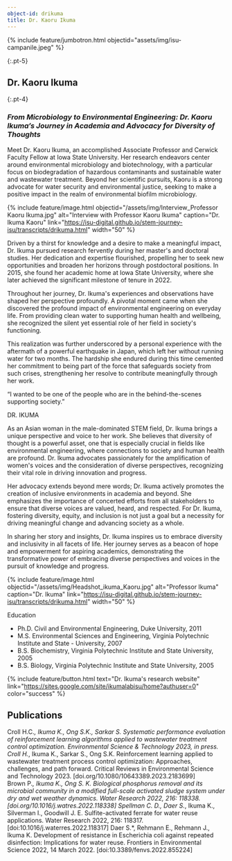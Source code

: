 ```yaml
---
object-id: drikuma
title: Dr. Kaoru Ikuma
---
```


{% include feature/jumbotron.html objectid="assets/img/isu-campanile.jpeg" %}

{:.pt-5}
## Dr. Kaoru Ikuma

{:.pt-4}
### ***From Microbiology to Environmental Engineering: Dr. Kaoru Ikuma’s Journey in Academia and Advocacy for Diversity of Thoughts***

Meet Dr. Kaoru Ikuma, an accomplished Associate Professor and Cerwick Faculty Fellow at Iowa State University. Her research endeavors center around environmental microbiology and biotechnology, with a particular focus on biodegradation of hazardous contaminants and sustainable water and wastewater treatment. Beyond her scientific pursuits, Kaoru is a strong advocate for water security and environmental justice, seeking to make a positive impact in the realm of environmental biofilm microbiology. 

{% include feature/image.html objectid="/assets/img/Interview_Professor Kaoru Ikuma.jpg" alt="Interview with Professor Kaoru Ikuma" caption="Dr. Ikuma Kaoru" link="https://isu-digital.github.io/stem-journey-isu/transcripts/drikuma.html" width="50" %}

Driven by a thirst for knowledge and a desire to make a meaningful impact, Dr. Ikuma pursued research fervently during her master's and doctoral studies. Her dedication and expertise flourished, propelling her to seek new opportunities and broaden her horizons through postdoctoral positions. In 2015, she found her academic home at Iowa State University, where she later achieved the significant milestone of tenure in 2022.

Throughout her journey, Dr. Ikuma's experiences and observations have shaped her perspective profoundly. A pivotal moment came when she discovered the profound impact of environmental engineering on everyday life. From providing clean water to supporting human health and wellbeing, she recognized the silent yet essential role of her field in society's functioning.

This realization was further underscored by a personal experience with the aftermath of a powerful earthquake in Japan, which left her without running water for two months. The hardship she endured during this time cemented her commitment to being part of the force that safeguards society from such crises, strengthening her resolve to contribute meaningfully through her work.

“I wanted to be one of the people who are in the behind-the-scenes supporting society.”

DR. IKUMA

As an Asian woman in the male-dominated STEM field, Dr. Ikuma brings a unique perspective and voice to her work. She believes that diversity of thought is a powerful asset, one that is especially crucial in fields like environmental engineering, where connections to society and human health are profound. Dr. Ikuma advocates passionately for the amplification of women's voices and the consideration of diverse perspectives, recognizing their vital role in driving innovation and progress.

Her advocacy extends beyond mere words; Dr. Ikuma actively promotes the creation of inclusive environments in academia and beyond. She emphasizes the importance of concerted efforts from all stakeholders to ensure that diverse voices are valued, heard, and respected. For Dr. Ikuma, fostering diversity, equity, and inclusion is not just a goal but a necessity for driving meaningful change and advancing society as a whole.

In sharing her story and insights, Dr. Ikuma inspires us to embrace diversity and inclusivity in all facets of life. Her journey serves as a beacon of hope and empowerment for aspiring academics, demonstrating the transformative power of embracing diverse perspectives and voices in the pursuit of knowledge and progress.

{% include feature/image.html objectid="/assets/img/Headshot_ikuma_Kaoru.jpg" alt="Professor Ikuma" caption="Dr. Ikuma" link="https://isu-digital.github.io/stem-journey-isu/transcripts/drikuma.html" width="50" %}

Education

- Ph.D. Civil and Environmental Engineering, Duke University, 2011 
- M.S. Environmental Sciences and Engineering, Virginia Polytechnic Institute and State - University, 2007 
- B.S. Biochemistry, Virginia Polytechnic Institute and State University, 2005 
- B.S. Biology, Virginia Polytechnic Institute and State University, 2005

{% include feature/button.html text="Dr. Ikuma's research website" link="https://sites.google.com/site/ikumalabisu/home?authuser=0" color="success" %}

## Publications

Croll H.C.*, Ikuma K., Ong S.K., Sarkar S. Systematic performance evaluation of reinforcement learning algorithms applied to wastewater treatment control optimization. Environmental Science & Technology 2023, in press. 
Croll H.*, Ikuma K., Sarkar S., Ong S.K. Reinforcement learning applied to wastewater treatment process control optimization: Approaches, challenges, and path forward. Critical Reviews in Environmental Science and Technology 2023. [doi.org/10.1080/10643389.2023.2183699]  
Brown P.*, Ikuma K., Ong S. K. Biological phosphorus removal and its microbial community in a modified full-scale activated sludge system under dry and wet weather dynamics. Water Research 2022, 216: 118338. [doi.org/10.1016/j.watres.2022.118338]
Spellman C. D., Daer S.*, Ikuma K., Silverman I., Goodwill J. E. Sulfite-activated ferrate for water reuse applications. Water Research 2022, 216: 118317. [doi:10.1016/j.waterres.2022.118317]
Daer S.*, Rehmann E., Rehmann J., Ikuma K. Development of resistance in Escherichia coli against repeated disinfection: Implications for water reuse. Frontiers in Environmental Science 2022, 14 March 2022. [doi:10.3389/fenvs.2022.855224]


